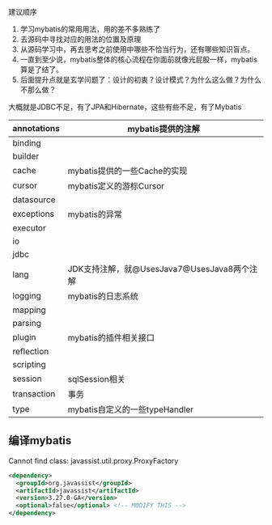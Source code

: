 建议顺序

1. 学习mybatis的常用用法，用的差不多熟练了
2. 去源码中寻找对应的用法的位置及原理
3. 从源码学习中，再去思考之前使用中哪些不恰当行为，还有哪些知识盲点。
4. 一直到至少说，mybatis整体的核心流程在你面前就像光屁股一样，mybatis算是了结了。
5. 后面提升点就是玄学问题了：设计的初衷？设计模式？为什么这么做？为什么不那么做？













大概就是JDBC不足，有了JPA和Hibernate，这些有些不足，有了Mybatis

| annotations | mybatis提供的注解                           |
| ----------- | ------------------------------------------- |
| binding     |                                             |
| builder     |                                             |
| cache       | mybatis提供的一些Cache的实现                |
| cursor      | mybatis定义的游标Cursor                     |
| datasource  |                                             |
| exceptions  | mybatis的异常                               |
| executor    |                                             |
| io          |                                             |
| jdbc        |                                             |
| lang        | JDK支持注解，就@UsesJava7@UsesJava8两个注解 |
| logging     | mybatis的日志系统                           |
| mapping     |                                             |
| parsing     |                                             |
| plugin      | mybatis的插件相关接口                       |
| reflection  |                                             |
| scripting   |                                             |
| session     | sqlSession相关                              |
| transaction | 事务                                        |
| type        | mybatis自定义的一些typeHandler              |

## 编译mybatis

Cannot find class: javassist.util.proxy.ProxyFactory

```xml
<dependency>
  <groupId>org.javassist</groupId>
  <artifactId>javassist</artifactId>
  <version>3.27.0-GA</version>
  <optional>false</optional> <!-- MODIFY THIS -->
</dependency>
```





